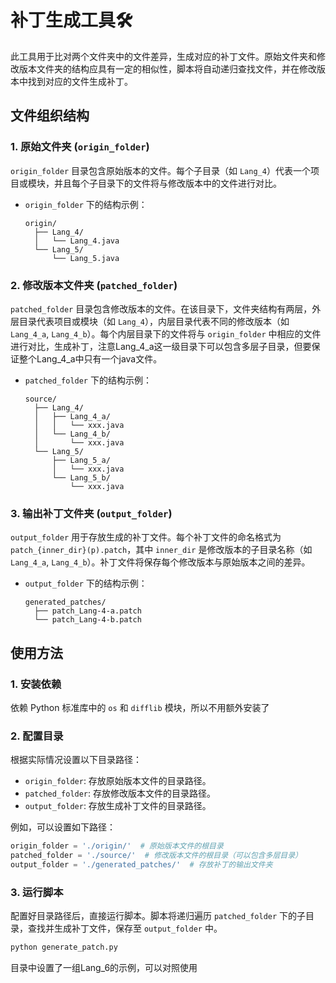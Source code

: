 # 补丁生成工具🛠️

此工具用于比对两个文件夹中的文件差异，生成对应的补丁文件。原始文件夹和修改版本文件夹的结构应具有一定的相似性，脚本将自动递归查找文件，并在修改版本中找到对应的文件生成补丁。

## 文件组织结构

### 1. 原始文件夹 (`origin_folder`)
`origin_folder` 目录包含原始版本的文件。每个子目录（如 `Lang_4`）代表一个项目或模块，并且每个子目录下的文件将与修改版本中的文件进行对比。

- `origin_folder` 下的结构示例：
  ```
  origin/
    ├── Lang_4/
    │   └── Lang_4.java
    └── Lang_5/
        └── Lang_5.java
  ```

### 2. 修改版本文件夹 (`patched_folder`)
`patched_folder` 目录包含修改版本的文件。在该目录下，文件夹结构有两层，外层目录代表项目或模块（如 `Lang_4`），内层目录代表不同的修改版本（如 `Lang_4_a`, `Lang_4_b`）。每个内层目录下的文件将与 `origin_folder` 中相应的文件进行对比，生成补丁，注意Lang_4_a这一级目录下可以包含多层子目录，但要保证整个Lang_4_a中只有一个java文件。

- `patched_folder` 下的结构示例：
  ```
  source/
    ├── Lang_4/
    │   ├── Lang_4_a/
    │   │   └── xxx.java
    │   └── Lang_4_b/
    │       └── xxx.java
    └── Lang_5/
        ├── Lang_5_a/
        │   └── xxx.java
        └── Lang_5_b/
            └── xxx.java
  ```

### 3. 输出补丁文件夹 (`output_folder`)
`output_folder` 用于存放生成的补丁文件。每个补丁文件的命名格式为 `patch_{inner_dir}(p).patch`，其中 `inner_dir` 是修改版本的子目录名称（如 `Lang_4_a`, `Lang_4_b`）。补丁文件将保存每个修改版本与原始版本之间的差异。

- `output_folder` 下的结构示例：
  ```
  generated_patches/
    ├── patch_Lang-4-a.patch
    └── patch_Lang-4-b.patch
  ```

## 使用方法

### 1. 安装依赖

依赖 Python 标准库中的 `os` 和 `difflib` 模块，所以不用额外安装了

### 2. 配置目录

根据实际情况设置以下目录路径：

- `origin_folder`: 存放原始版本文件的目录路径。
- `patched_folder`: 存放修改版本文件的目录路径。
- `output_folder`: 存放生成补丁文件的目录路径。

例如，可以设置如下路径：

```python
origin_folder = './origin/'  # 原始版本文件的根目录
patched_folder = './source/'  # 修改版本文件的根目录（可以包含多层目录）
output_folder = './generated_patches/'  # 存放补丁的输出文件夹
```

### 3. 运行脚本

配置好目录路径后，直接运行脚本。脚本将递归遍历 `patched_folder` 下的子目录，查找并生成补丁文件，保存至 `output_folder` 中。

```bash
python generate_patch.py
```
目录中设置了一组Lang_6的示例，可以对照使用

